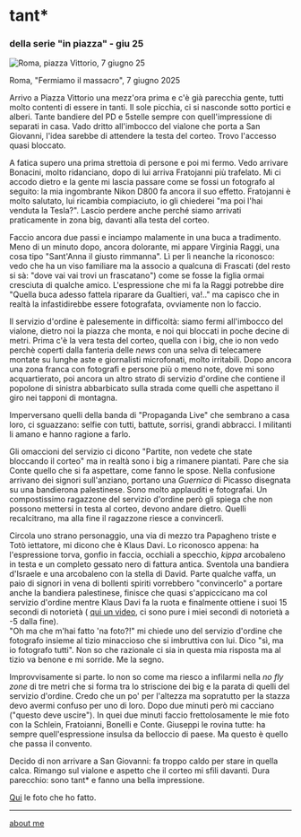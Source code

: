 # tant*  
### della serie "in piazza" - giu 25  
  
![](https://i.postimg.cc/CxpFv7sJ/temp-Image-N7u50r.avif "Roma, piazza Vittorio, 7 giugno 25")  

Roma, "Fermiamo il massacro", 7 giugno 2025

Arrivo a Piazza Vittorio una mezz'ora prima e c'è già parecchia gente, tutti molto contenti di essere in tanti. Il sole picchia, ci si nasconde sotto portici e alberi. Tante bandiere del PD e 5stelle sempre con quell'impressione di separati in casa. Vado dritto all'imbocco del vialone che porta a San Giovanni, l'idea sarebbe di attendere la testa del corteo. Trovo l'accesso quasi bloccato.  
 
A fatica supero una prima strettoia di persone e poi mi fermo. Vedo arrivare Bonacini, molto ridanciano, dopo di lui arriva Fratojanni più trafelato. Mi ci accodo dietro e la gente mi lascia passare come se fossi un fotografo al seguito: la mia ingombrante Nikon D800 fa ancora il suo effetto. Fratojanni è molto salutato, lui ricambia compiaciuto, io gli chiederei "ma poi l'hai venduta la Tesla?". Lascio perdere anche perché siamo arrivati praticamente in zona big, davanti alla testa del corteo.  

Faccio ancora due passi e inciampo malamente in una buca a tradimento. Meno di un minuto dopo, ancora dolorante, mi appare Virginia Raggi, una cosa tipo "Sant'Anna il giusto rimmanna". Lì per lì neanche la riconosco: vedo che ha un viso familiare ma la associo a qualcuna di Frascati (del resto si sà: "dove vai vai trovi un frascatano") come se fosse la figlia ormai cresciuta di qualche amico. L'espressione che mi fa la Raggi potrebbe dire "Quella buca adesso fattela riparare da Gualtieri, va!.." ma capisco che in realtà la infastidirebbe essere fotografata, ovviamente non lo faccio.  
 
Il servizio d'ordine è palesemente in difficoltà: siamo fermi all'imbocco del vialone, dietro noi la piazza che monta, e noi qui bloccati in poche decine di metri. Prima c'è la vera testa del corteo, quella con i big, che io non vedo perchè coperti dalla fanteria delle *news* con una selva di telecamere montate su lunghe aste e giornalisti microfonati, molto irritabili. Dopo ancora una zona franca con fotografi e persone più o meno note, dove mi sono acquartierato, poi ancora un altro strato di servizio d'ordine che contiene il popolone di sinistra abbarbicato sulla strada come quelli che aspettano il giro nei tapponi di montagna.   

Imperversano quelli della banda di "Propaganda Live" che sembrano a casa loro, ci sguazzano: selfie con tutti, battute, sorrisi, grandi abbracci. I militanti li amano e hanno ragione a farlo.  
 
Gli omaccioni del servizio ci dicono "Partite, non vedete che state bloccando il corteo" ma in realtà sono i big a rimanere piantati. Pare che sia Conte quello che si fa aspettare, come fanno le spose. Nella confusione arrivano dei signori sull'anziano, portano una *Guernica* di Picasso disegnata su una bandierona palestinese. Sono molto applauditi e fotografai. Un compostissimo ragazzone del servizio d'ordine però gli spiega che non possono mettersi in testa al corteo, devono andare dietro. Quelli recalcitrano, ma alla fine il ragazzone riesce a convincerli.  
  
Circola uno strano personaggio, una via di mezzo tra Papagheno triste e Totò iettatore, mi dicono che è Klaus Davi. Lo riconosco appena: ha l'espressione torva, gonfio in faccia, occhiali a specchio, *kippa* arcobaleno in testa e un completo gessato nero di fattura antica. Sventola una bandiera d'Israele e una arcobaleno con la stella di David. Parte qualche vaffa, un paio di signori in vena di bollenti spiriti vorrebbero "convincerlo" a portare anche la bandiera palestinese, finisce che quasi s'appiccicano ma col servizio d'ordine mentre Klaus Davi fa la ruota e finalmente ottiene i suoi 15 secondi di notorietà ( [qui un video](https://www.rainews.it/video/2025/06/klaus-davi-al-corteo-col-vessillo-israeliano-i-manifestanti-si-prenda-una-bandiera-palestinese-f3bc0442-2860-4d69-975b-65638fc5cd95.html), ci sono pure i miei secondi di notorietà a -5 dalla fine).   
"Oh ma che m'hai fatto 'na foto?!" mi chiede uno del servizio d'ordine che fotografo insieme al tizio minaccioso che si imbruttiva con lui. Dico "sì, ma io fotografo tutti". Non so che razionale ci sia in questa mia risposta ma al tizio va benone e mi sorride. Me la segno.  
  
Improvvisamente si parte. Io non so come ma riesco a infilarmi nella *no fly zone* di tre metri che si forma tra lo striscione dei big e la parata di quelli del servizio d'ordine. Credo che un po' per l'altezza ma sopratutto per la stazza devo avermi confuso per uno di loro. Dopo due minuti però mi cacciano ("questo deve uscire"). In quei due minuti faccio frettolosamente le mie foto con la Schlein, Fratoianni, Bonelli e Conte. Giuseppi le rovina tutte: ha sempre quell'espressione insulsa da belloccio di paese. Ma questo è quello che passa il convento.  

Decido di non arrivare a San Giovanni: fa troppo caldo per stare in quella calca. Rimango sul vialone e aspetto che il corteo mi sfili davanti. Dura parecchio: sono tant* e fanno una bella impressione.  

[Qui](https://www.flickr.com/gp/cacioman/CSDj400L60) le foto che ho fatto.  

---  
[about me](https://about.me/cacioman) 

